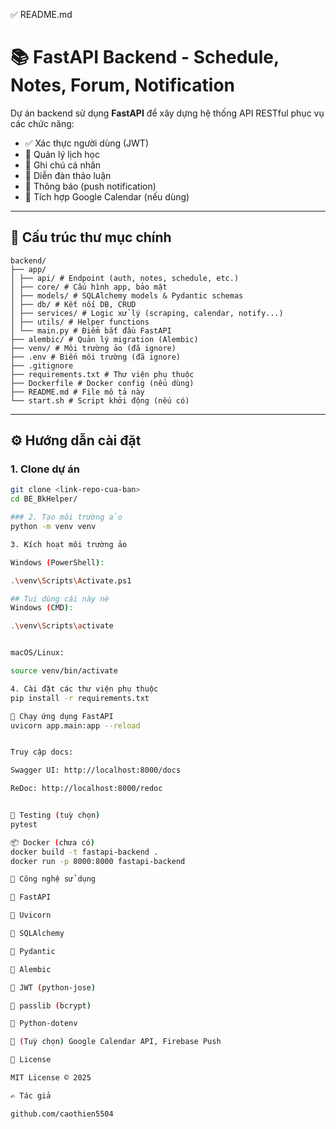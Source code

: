 ✅ README.md
# 📚 FastAPI Backend - Schedule, Notes, Forum, Notification

Dự án backend sử dụng **FastAPI** để xây dựng hệ thống API RESTful phục vụ các chức năng:
- ✅ Xác thực người dùng (JWT)
- 📅 Quản lý lịch học
- 📝 Ghi chú cá nhân
- 💬 Diễn đàn thảo luận
- 🔔 Thông báo (push notification)
- 🔄 Tích hợp Google Calendar (nếu dùng)

---

## 📁 Cấu trúc thư mục chính


```
backend/
├── app/
│ ├── api/ # Endpoint (auth, notes, schedule, etc.)
│ ├── core/ # Cấu hình app, bảo mật
│ ├── models/ # SQLAlchemy models & Pydantic schemas
│ ├── db/ # Kết nối DB, CRUD
│ ├── services/ # Logic xử lý (scraping, calendar, notify...)
│ ├── utils/ # Helper functions
│ └── main.py # Điểm bắt đầu FastAPI
├── alembic/ # Quản lý migration (Alembic)
├── venv/ # Môi trường ảo (đã ignore)
├── .env # Biến môi trường (đã ignore)
├── .gitignore
├── requirements.txt # Thư viện phụ thuộc
├── Dockerfile # Docker config (nếu dùng)
├── README.md # File mô tả này
└── start.sh # Script khởi động (nếu có)
```

---

## ⚙️ Hướng dẫn cài đặt

### 1. Clone dự án

```bash
git clone <link-repo-cua-ban>
cd BE_BkHelper/

### 2. Tạo môi trường ảo
python -m venv venv

3. Kích hoạt môi trường ảo

Windows (PowerShell):

.\venv\Scripts\Activate.ps1

## Tui dùng cái này nè
Windows (CMD):

.\venv\Scripts\activate


macOS/Linux:

source venv/bin/activate

4. Cài đặt các thư viện phụ thuộc
pip install -r requirements.txt

🚀 Chạy ứng dụng FastAPI
uvicorn app.main:app --reload


Truy cập docs:

Swagger UI: http://localhost:8000/docs

ReDoc: http://localhost:8000/redoc


🧪 Testing (tuỳ chọn)
pytest

📦 Docker (chưa có)
docker build -t fastapi-backend .
docker run -p 8000:8000 fastapi-backend

🧰 Công nghệ sử dụng

🔹 FastAPI

🔹 Uvicorn

🔹 SQLAlchemy

🔹 Pydantic

🔹 Alembic

🔹 JWT (python-jose)

🔹 passlib (bcrypt)

🔹 Python-dotenv

🔹 (Tuỳ chọn) Google Calendar API, Firebase Push

📝 License

MIT License © 2025

✍️ Tác giả

github.com/caothien5504

